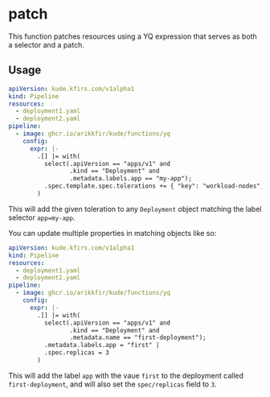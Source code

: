# patch

This function patches resources using a YQ expression that serves as both a selector and a patch. 

## Usage

```yaml
apiVersion: kude.kfirs.com/v1alpha1
kind: Pipeline
resources:
  - deployment1.yaml
  - deployment2.yaml
pipeline:
  - image: ghcr.io/arikkfir/kude/functions/yq
    config:
      expr: |-
        .[] |= with(
          select(.apiVersion == "apps/v1" and 
                 .kind == "Deployment" and 
                 .metadata.labels.app == "my-app");
          .spec.template.spec.tolerations += { "key": "workload-nodes", "operator": "Exists" }
        )
```

This will add the given toleration to any `Deployment` object matching the label selector `app=my-app`.

You can update multiple properties in matching objects like so:

```yaml
apiVersion: kude.kfirs.com/v1alpha1
kind: Pipeline
resources:
  - deployment1.yaml
  - deployment2.yaml
pipeline:
  - image: ghcr.io/arikkfir/kude/functions/yq
    config:
      expr: |-
        .[] |= with(
          select(.apiVersion == "apps/v1" and 
                 .kind == "Deployment" and 
                 .metadata.name == "first-deployment");
          .metadata.labels.app = "first" | 
          .spec.replicas = 3
        )
```

This will add the label `app` with the vaue `first` to the deployment called `first-deployment`, and will also set the
`spec/replicas` field to `3`.

